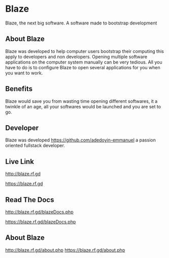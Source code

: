 # Blaze

Blaze, the next big software.
A software made to bootstrap development


## About Blaze

Blaze was developed to help computer users bootstrap their computing  this apply to
developers and non developers. Opening multiple software applications on the computer system manually can be very tedious.
All you have to do is to configure Blaze to open several applications for you when you want to work.



## Benefits 

Blaze would save you from wasting time opening different softwares, it a twinkle of an age, all your softwares would be launched and you are set to go.



## Developer

Blaze was developed https://github.com/adedoyin-emmanuel a passion oriented fullstack developer.



## Live Link

http://blaze.rf.gd

https://blaze.rf.gd

## Read The Docs

http://blaze.rf.gd/blazeDocs.php

https://blaze.rf.gd/blazeDocs.php

## About Blaze

http://blaze.rf.gd/about.php
https://blaze.rf.gd/about.php
